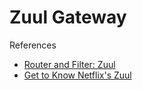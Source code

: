 # Zuul Gateway

References

- [Router and Filter: Zuul](https://cloud.spring.io/spring-cloud-netflix/multi/multi__router_and_filter_zuul.html)
- [Get to Know Netflix's Zuul](https://dzone.com/articles/spring-cloud-netflix-zuul-edge-serverapi-gatewayga)